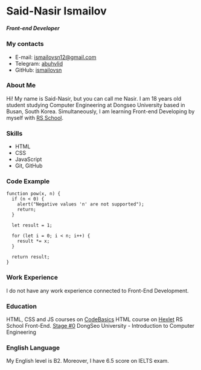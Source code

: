 # Said-Nasir Ismailov
##### Front-end Developer
### My contacts
- E-mail: ismailovsn12@gmail.com
- Telegram: [abuhvlid](https://t.me/abuhvlid)
- GitHub: [ismailovsn](https://github.com/ismailovsn)
### About Me
Hi! My name is Said-Nasir, but you can call me Nasir. I am 18 years old student studying Computer Engineering at Dongseo University based in Busan, South Korea. Simultaneously, I am learning Front-end Developing by myself with [RS School](https://rs.school/).
### Skills
- HTML
- CSS
- JavaScript
- Git, GitHub
### Code Example
```
function pow(x, n) {
  if (n < 0) {
    alert("Negative values 'n' are not supported");
    return;
  }

  let result = 1;

  for (let i = 0; i < n; i++) {
    result *= x;
  }

  return result;
}
```
### Work Experience
I do not have any work experience connected to Front-End Development.

### Education
HTML, CSS and JS courses on [CodeBasics](https://ru.code-basics.com/)
HTML course on [Hexlet](https://ru.hexlet.io/)
RS School Front-End. [Stage #0](https://rs.school/js-stage0/)
DongSeo University - Introduction to Computer Engineering

### English Language
My English level is B2. Moreover, I have 6.5 score on IELTS exam.